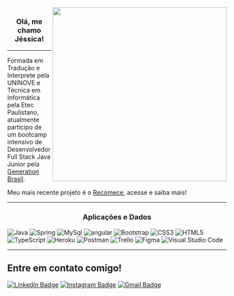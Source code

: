 <img align="right" width="400" height="400" src="https://i.imgur.com/dwK5KH4.png">
 
<h3 align="center">
  Olá, me chamo Jéssica!
</h3>

---
 
Formada em Tradução e Interprete pela UNINOVE e Técnica em Informática pela Etec Paulistano, atualmente participo de um bootcamp intensivo de Desenvolvedor Full Stack Java Junior pela [Generation Brasil](https://brazil.generation.org). 

Meu mais recente projeto é o [Recomece](https://recomece.herokuapp.com/#/menu), acesse e saiba mais!

---

<h3 align="center">Aplicações e Dados</h3>
<p align="left"> <a> <img src="https://img.shields.io/badge/Java-ED8B00?style=for-the-badge&logo=java&logoColor=white" alt="Java"/> </a> <a> <img src="https://img.shields.io/badge/Spring-6DB33F?style=for-the-badge&logo=spring&logoColor=white" alt="Spring"/> </a> <a> <img src="https://img.shields.io/badge/MySQL-00000F?style=for-the-badge&logo=mysql&logoColor=white" alt="MySql"/> </a> <a> 
 <a> <img src="https://img.shields.io/badge/Angular-DD0031?style=for-the-badge&logo=angular&logoColor=white" alt="angular"/> </a> 
 <a> <img src="https://img.shields.io/badge/Bootstrap-563D7C?style=for-the-badge&logo=bootstrap&logoColor=white" alt="Bootstrap"/> </a> 
 <a> <img src="https://img.shields.io/badge/CSS3-1572B6?style=for-the-badge&logo=css3&logoColor=white" alt="CSS3"/> </a>
 <a> <img src="https://img.shields.io/badge/HTML5-E34F26?style=for-the-badge&logo=html5&logoColor=white" alt="HTML5"/> </a>
 <a> <img src="https://img.shields.io/badge/TypeScript-007ACC?style=for-the-badge&logo=typescript&logoColor=white" alt="TypeScript"/> </a> 
 <a> <img src="https://img.shields.io/badge/Heroku-430098?style=for-the-badge&logo=heroku&logoColor=white" alt="Heroku"/> </a>  
 <a> <img src="https://img.shields.io/badge/-Postman-333333?style=flat&logo=postman" alt="Postman"/> </a>
 <a> <img src="https://img.shields.io/badge/-Trello-333333?style=flat&logo=trello&logoColor=007ACC" alt="Trello"/> </a>
 <a> <img src="https://img.shields.io/badge/-Figma-333333?style=flat&logo=figma&logoColor=007ACC" alt="Figma"/> </a>
 <a> <img src="https://img.shields.io/badge/-Eclipse-333333?style=flat&logo=eclipse-ide&logoColor=2C2255" alt="Visual Studio Code"/> </a>
 
 </p> 

  
 ---
 
## Entre em contato comigo!  
[![Linkedin Badge](https://img.shields.io/badge/LinkedIn-0077B5?style=for-the-badge&logo=linkedin&logoColor=white&link=https://www.linkedin.com/in/j%C3%A9ssica-c-s-simoes)](https://www.linkedin.com/in/j%C3%A9ssica-c-s-simoes)
[![Instagram Badge](https://img.shields.io/badge/Instagram-E4405F?style=for-the-badge&logo=instagram&logoColor=white&link=https://www.instagram.com/jehsantox/)](https://www.instagram.com/jehsantox/)
[![Gmail Badge](https://img.shields.io/badge/Gmail-D14836?style=for-the-badge&logo=gmail&logoColor=white&link=mailto:jessicacristianebtr@gmail.com)](mailto:jessicacristianebtr@gmail.com)

